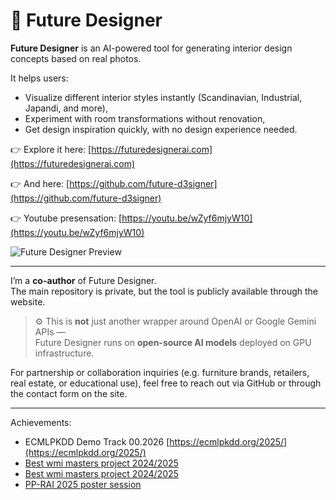 # 🌟 Future Designer

**Future Designer** is an AI-powered tool for generating interior design concepts based on real photos.

It helps users:
- Visualize different interior styles instantly (Scandinavian, Industrial, Japandi, and more),
- Experiment with room transformations without renovation,
- Get design inspiration quickly, with no design experience needed.

👉 Explore it here: [https://futuredesignerai.com](https://futuredesignerai.com)

👉 And here: [https://github.com/future-d3signer](https://github.com/future-d3signer)

👉 Youtube presensation: [https://youtu.be/wZyf6mjyW10](https://youtu.be/wZyf6mjyW10)

![Future Designer Preview](https://github.com/user-attachments/assets/75e64776-1c8c-4b29-90c8-69ed9daae0ee)
 <!-- Replace with your actual screenshot file -->

---
I’m a **co-author** of Future Designer.  
The main repository is private, but the tool is publicly available through the website.

> ⚙️ This is **not** just another wrapper around OpenAI or Google Gemini APIs —  
> Future Designer runs on **open-source AI models** deployed on GPU infrastructure.

For partnership or collaboration inquiries (e.g. furniture brands, retailers, real estate, or educational use), feel free to reach out via GitHub or through the contact form on the site.

---
Achievements:
- ECMLPKDD Demo Track 00.2026 [https://ecmlpkdd.org/2025/](https://ecmlpkdd.org/2025/)
- [Best wmi masters project 2024/2025](https://www.linkedin.com/posts/wmiuam_10-czerwca-na-naszym-wydziale-odby%C5%82-si%C4%99-fina%C5%82-activity-7338914046835863553-n3yD?utm_source=share&utm_medium=member_desktop&rcm=ACoAADn4GjgB7GQQwQbBFeiDTljmfpY-u-Y7lt4)
- [Best wmi masters project 2024/2025](https://www.linkedin.com/posts/wmiuam_projektbadawczorozwojowy-dzieagmkandydata-activity-7290660009678458880-nXrS/?utm_source=share&amp;utm_medium=member_desktop)
- [PP-RAI 2025 poster session](https://www.linkedin.com/posts/arkadiusz-charli%C5%84ski_i-recently-had-the-opportunity-to-present-activity-7320520153568321537-oAaY?utm_source=share&utm_medium=member_desktop&rcm=ACoAADn4GjgB7GQQwQbBFeiDTljmfpY-u-Y7lt4)
